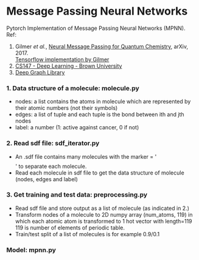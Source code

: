 # Message Passing Neural Networks 
Pytorch Implementation of Message Passing Neural Networks (MPNN).  
Ref: 
1. Gilmer *et al.*, [Neural Message Passing for Quantum Chemistry](https://arxiv.org/pdf/1704.01212.pdf), arXiv, 2017.  
[Tensorflow implementation by Gilmer](https://github.com/brain-research/mpnn)  
2. [CS147 - Deep Learning - Brown University](https://brown-deep-learning.github.io/dl-website-2020/projects/public/hw5-mpnns/hw5-mpnns.html)  
3. [Deep Graph Library](https://www.dgl.ai/)  

### 1. Data structure of a molecule: molecule.py  
- nodes: a list contains the atoms in molecule which are represented by their atomic numbers (not their symbols)  
- edges: a list of tuple and each tuple is the bond between ith and jth nodes  
- label: a number (1: active against cancer, 0 if not)  
### 2. Read sdf file: sdf_iterator.py
- An .sdf file contains many molecules with the marker = '$$$$' to separate each molecule.  
- Read each molecule in sdf file to get the data structure of molecule (nodes, edges and label)  
### 3. Get training and test data: preprocessing.py  
- Read sdf file and store output as a list of molecule (as indicated in 2.)
- Transform nodes of a molecule to 2D numpy array (num_atoms, 119) in which each atomic atom is transformed to 1 hot vector with length=119  
  119 is number of elements of periodic table. 
- Train/test split of a list of molecules is for example 0.9/0.1   

### Model: mpnn.py 
